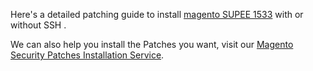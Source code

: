 Here's a detailed patching guide to install [magento SUPEE 1533](https://meetanshi.com/blog/install-magento-supee-1533-with-or-without-ssh/) with or without SSH .

We can also help you install the Patches you want, visit our [Magento Security Patches Installation Service](https://meetanshi.com/magento-security-patches-installation-service.html).
